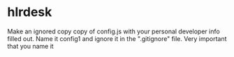 hlrdesk
=======
Make an ignored copy copy of config.js with your personal developer info filled out. Name it config1 and ignore it in the ".gitignore" file. Very important that you name it 
